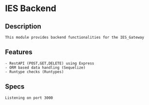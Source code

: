 # IES Backend

## Description

    This module provides backend functionalities for the IES_Gateway 

## Features

    - RestAPI (POST,GET,DELETE) using Express
    - ORM based data handling (Sequelize)
    - Runtype checks (Runtypes)

## Specs

    Listening on port 3000
